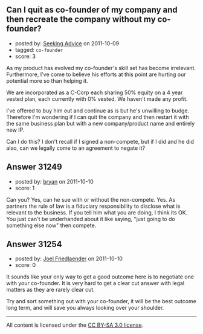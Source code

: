 ## Can I quit as co-founder of my company and then recreate the company without my co-founder?

- posted by: [Seeking Advice](https://stackexchange.com/users/-1/13765-seeking-advice) on 2011-10-09
- tagged: `co-founder`
- score: 3

As my product has evolved my co-founder's skill set has become irrelevant. Furthermore, I've come to believe his efforts at this point are hurting our potential more so than helping it.

We are incorporated as a C-Corp each sharing 50% equity on a 4 year vested plan, each currently with 0% vested. We haven't made any profit.

I've offered to buy him out and continue as is but he's unwilling to budge. Therefore I'm wondering if I can quit the company and then restart it with the same business plan but with a new company/product name and entirely new IP.

Can I do this? I don't recall if I signed a non-compete, but if I did and he did also, can we legally come to an agreement to negate it?


## Answer 31249

- posted by: [bryan](https://stackexchange.com/users/-1/13766-bryan) on 2011-10-10
- score: 1

Can you? Yes, can he sue with or without the non-compete. Yes. As partners the rule of law is a fiduciary responsibility to disclose what is relevant to the business. If you tell him what you are doing, I think its OK. You just can't be underhanded about it like saying, "just going to do something else now" then compete. 


## Answer 31254

- posted by: [Joel Friedlaender](https://stackexchange.com/users/-1/5543-joel-friedlaender) on 2011-10-10
- score: 0

It sounds like your only way to get a good outcome here is to negotiate one with your co-founder.  It is very hard to get a clear cut answer with legal matters as they are rarely clear cut.

Try and sort something out with your co-founder, it will be the best outcome long term, and will save you always looking over your shoulder.



---

All content is licensed under the [CC BY-SA 3.0 license](https://creativecommons.org/licenses/by-sa/3.0/).
